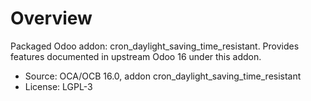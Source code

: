 # Overview

Packaged Odoo addon: cron_daylight_saving_time_resistant. Provides features documented in upstream Odoo 16 under this addon.

- Source: OCA/OCB 16.0, addon cron_daylight_saving_time_resistant
- License: LGPL-3
